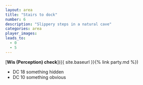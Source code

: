 ```yaml
---
layout: area
title: "Stairs to dock"
number: 6
description: "Slippery steps in a natural cave"
categories: area
player_images:
leads_to:
  - 0
  - 5
---
```



[**Wis (Perception) check**]({{ site.baseurl }}{% link party.md %})
* DC 18 something hidden
* DC 10 something obvious

